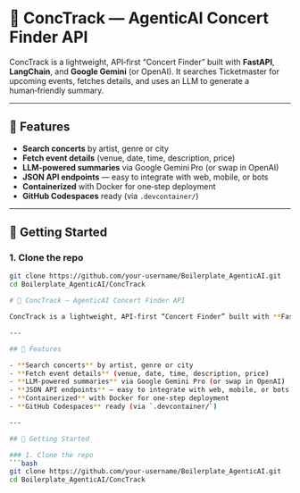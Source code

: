 # 🎵 ConcTrack — AgenticAI Concert Finder API

ConcTrack is a lightweight, API‑first “Concert Finder” built with **FastAPI**, **LangChain**, and **Google Gemini** (or OpenAI). It searches Ticketmaster for upcoming events, fetches details, and uses an LLM to generate a human‑friendly summary.

---

## 🚀 Features

- **Search concerts** by artist, genre or city  
- **Fetch event details** (venue, date, time, description, price)  
- **LLM‑powered summaries** via Google Gemini Pro (or swap in OpenAI)  
- **JSON API endpoints** — easy to integrate with web, mobile, or bots  
- **Containerized** with Docker for one‑step deployment  
- **GitHub Codespaces** ready (via `.devcontainer/`)  

---

## 🔧 Getting Started

### 1. Clone the repo
```bash
git clone https://github.com/your-username/Boilerplate_AgenticAI.git
cd Boilerplate_AgenticAI/ConcTrack

# 🎵 ConcTrack — AgenticAI Concert Finder API

ConcTrack is a lightweight, API‑first “Concert Finder” built with **FastAPI**, **LangChain**, and **Google Gemini** (or OpenAI). It searches Ticketmaster for upcoming events, fetches details, and uses an LLM to generate a human‑friendly summary.

---

## 🚀 Features

- **Search concerts** by artist, genre or city  
- **Fetch event details** (venue, date, time, description, price)  
- **LLM‑powered summaries** via Google Gemini Pro (or swap in OpenAI)  
- **JSON API endpoints** — easy to integrate with web, mobile, or bots  
- **Containerized** with Docker for one‑step deployment  
- **GitHub Codespaces** ready (via `.devcontainer/`)  

---

## 🔧 Getting Started

### 1. Clone the repo
```bash
git clone https://github.com/your-username/Boilerplate_AgenticAI.git
cd Boilerplate_AgenticAI/ConcTrack

